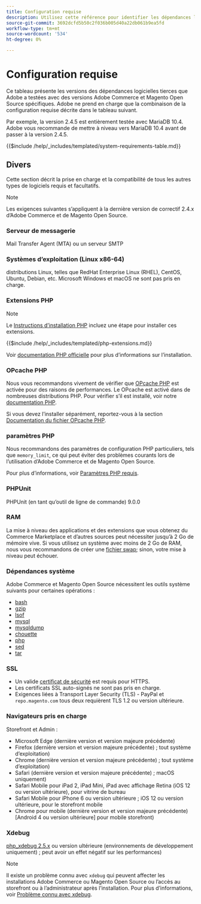 ```yaml
---
title: Configuration requise
description: Utilisez cette référence pour identifier les dépendances logicielles requises qui ont été testées avec Adobe Commerce et les versions Magento Open Source.
source-git-commit: 3692dcfd5b50c2f036b005d40a22db061b9ea5fd
workflow-type: tm+mt
source-wordcount: '534'
ht-degree: 0%

---
```



# Configuration requise

Ce tableau présente les versions des dépendances logicielles tierces que Adobe a testées avec des versions Adobe Commerce et Magento Open Source spécifiques. Adobe ne prend en charge que la combinaison de la configuration requise décrite dans le tableau suivant.

Par exemple, la version 2.4.5 est entièrement testée avec MariaDB 10.4. Adobe vous recommande de mettre à niveau vers MariaDB 10.4 avant de passer à la version 2.4.5.

{{$include /help/_includes/templated/system-requirements-table.md}}

## Divers

Cette section décrit la prise en charge et la compatibilité de tous les autres types de logiciels requis et facultatifs.

>[!NOTE]
>
>Les exigences suivantes s’appliquent à la dernière version de correctif 2.4.x d’Adobe Commerce et de Magento Open Source.

### Serveur de messagerie

Mail Transfer Agent (MTA) ou un serveur SMTP

### Systèmes d’exploitation (Linux x86-64)

distributions Linux, telles que RedHat Enterprise Linux (RHEL), CentOS, Ubuntu, Debian, etc. Microsoft Windows et macOS ne sont pas pris en charge.

### Extensions PHP

>[!NOTE]
>
>Le [Instructions d’installation PHP](prerequisites/php-settings.md) incluez une étape pour installer ces extensions.

{{$include /help/_includes/templated/php-extensions.md}}

Voir [documentation PHP officielle](https://php.net/manual/en/extensions.php) pour plus d’informations sur l’installation.

### OPcache PHP

Nous vous recommandons vivement de vérifier que [OPcache PHP](https://php.net/manual/en/intro.opcache.php) est activée pour des raisons de performances. Le OPcache est activé dans de nombreuses distributions PHP. Pour vérifier s’il est installé, voir notre [documentation PHP](prerequisites/php-settings.md).

Si vous devez l’installer séparément, reportez-vous à la section [Documentation du fichier OPcache PHP](https://php.net/manual/en/opcache.setup.php).

### paramètres PHP

Nous recommandons des paramètres de configuration PHP particuliers, tels que `memory_limit`, ce qui peut éviter des problèmes courants lors de l’utilisation d’Adobe Commerce et de Magento Open Source.

Pour plus d’informations, voir [Paramètres PHP requis](prerequisites/php-settings.md).

### PHPUnit

PHPUnit (en tant qu’outil de ligne de commande) 9.0.0

### RAM

La mise à niveau des applications et des extensions que vous obtenez du Commerce Marketplace et d’autres sources peut nécessiter jusqu’à 2 Go de mémoire vive. Si vous utilisez un système avec moins de 2 Go de RAM, nous vous recommandons de créer une [fichier swap](https://support.magento.com/hc/en-us/articles/360032980432); sinon, votre mise à niveau peut échouer.

### Dépendances système

Adobe Commerce et Magento Open Source nécessitent les outils système suivants pour certaines opérations :

- [bash](https://www.gnu.org/software/bash/)
- [gzip](https://www.gzip.org/)
- [lsof](https://linux.die.net/man/8/lsof)
- [mysql](https://www.mysql.com/)
- [mysqldump](https://dev.mysql.com/doc/refman/8.0/en/mysqldump.html)
- [chouette](https://linux.die.net/man/1/nice)
- [php](https://www.php.net/)
- [sed](https://www.gnu.org/software/sed/manual/sed.html)
- [tar](https://linux.die.net/man/1/tar)

### SSL

- Un valide [certificat de sécurité](https://glossary.magento.com/security-certificate) est requis pour HTTPS.
- Les certificats SSL auto-signés ne sont pas pris en charge.
- Exigences liées à Transport Layer Security (TLS) - PayPal et `repo.magento.com` tous deux requièrent TLS 1.2 ou version ultérieure.

### Navigateurs pris en charge

Storefront et Admin :

- Microsoft Edge (dernière version et version majeure précédente)
- Firefox (dernière version et version majeure précédente) ; tout système d’exploitation)
- Chrome (dernière version et version majeure précédente) ; tout système d’exploitation)
- Safari (dernière version et version majeure précédente) ; macOS uniquement)
- Safari Mobile pour iPad 2, iPad Mini, iPad avec affichage Retina (iOS 12 ou version ultérieure), pour vitrine de bureau
- Safari Mobile pour iPhone 6 ou version ultérieure ; iOS 12 ou version ultérieure, pour le storefront mobile
- Chrome pour mobile (dernière version et version majeure précédente) [Android 4 ou version ultérieure] pour mobile storefront)

### Xdebug

[php_xdebug 2.5.x](https://xdebug.org/download) ou version ultérieure (environnements de développement uniquement) ; peut avoir un effet négatif sur les performances)

>[!NOTE]
>
>Il existe un problème connu avec `xdebug` qui peuvent affecter les installations Adobe Commerce ou Magento Open Source ou l’accès au storefront ou à l’administrateur après l’installation. Pour plus d’informations, voir [Problème connu avec xdebug](https://support.magento.com/hc/en-us/articles/360034242212).
